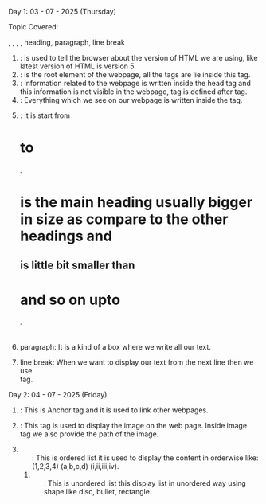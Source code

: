 Day 1:
03 - 07 - 2025 (Thursday)

Topic Covered:
<!DOCTYPE>, <html>, <head>, <body>, heading, paragraph, line break

1. <!DOCTYPE>: <!DOCTYPE> is used to tell the browser about the version of HTML we are using, like latest version of HTML is version 5.

2. <html>: <html> is the root element of the webpage, all the tags are lie inside this <html> tag.

3. <head>: Information related to the webpage is written inside the head tag and this information is not visible in the webpage,<head> tag is defined after <html> tag.

4. <body>: Everything which we see on our webpage is written inside the <body> tag.

5. <heading>: It is start from <h1> to <h6>. <h1> is the main heading usually bigger in size as compare to the other headings and <h2> is little bit smaller than <h1> and so on upto <h6>.

6. paragraph: It is a kind of a box where we write all our text.

7. line break: When we want to display our text from the next line then we use <br> tag.

Day 2:
04 - 07 - 2025 (Friday)

1. <a>: This is Anchor tag and it is used to link other webpages.

2. <img>: This tag is used to display the image on the web page. Inside image tag we also provide the path of the image.

3. <ol>: This is ordered list it is used to display the content in orderwise like: (1,2,3,4) (a,b,c,d) (i,ii,iii,iv).

4. <ul>: This is unordered list this display list in unordered way using shape like disc, bullet, rectangle.

